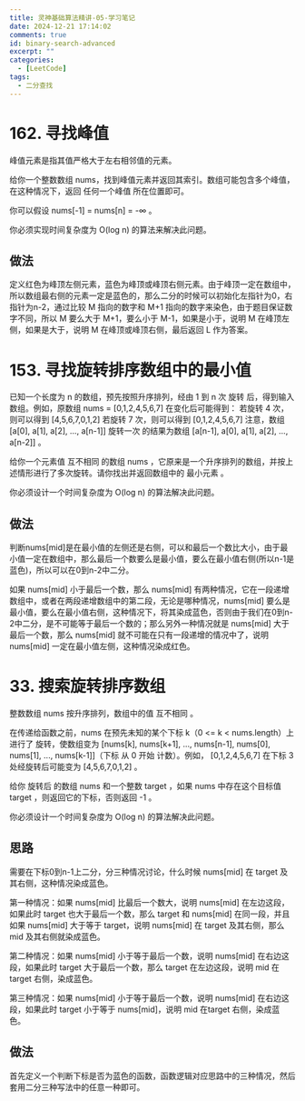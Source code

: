 ```yaml
---
title: 灵神基础算法精讲-05-学习笔记
date: 2024-12-21 17:14:02
comments: true
id: binary-search-advanced
excerpt: ""
categories:
  - [LeetCode]
tags:
  - 二分查找
---
```


# 162. 寻找峰值

峰值元素是指其值严格大于左右相邻值的元素。

给你一个整数数组 nums，找到峰值元素并返回其索引。数组可能包含多个峰值，在这种情况下，返回 任何一个峰值 所在位置即可。

你可以假设 nums[-1] = nums[n] = -∞ 。

你必须实现时间复杂度为 O(log n) 的算法来解决此问题。

## 做法

定义红色为峰顶左侧元素，蓝色为峰顶或峰顶右侧元素。由于峰顶一定在数组中，所以数组最右侧的元素一定是蓝色的，那么二分的时候可以初始化左指针为0，右指针为n-2，通过比较 M 指向的数字和 M+1 指向的数字来染色，由于题目保证数字不同，所以 M 要么大于 M+1，要么小于 M-1，如果是小于，说明 M 在峰顶左侧，如果是大于，说明 M 在峰顶或峰顶右侧，最后返回 L 作为答案。

# 153. 寻找旋转排序数组中的最小值

已知一个长度为 n 的数组，预先按照升序排列，经由 1 到 n 次 旋转 后，得到输入数组。例如，原数组 nums = [0,1,2,4,5,6,7] 在变化后可能得到：
若旋转 4 次，则可以得到 [4,5,6,7,0,1,2]
若旋转 7 次，则可以得到 [0,1,2,4,5,6,7]
注意，数组 [a[0], a[1], a[2], ..., a[n-1]] 旋转一次 的结果为数组 [a[n-1], a[0], a[1], a[2], ..., a[n-2]] 。

给你一个元素值 互不相同 的数组 nums ，它原来是一个升序排列的数组，并按上述情形进行了多次旋转。请你找出并返回数组中的 最小元素 。

你必须设计一个时间复杂度为 O(log n) 的算法解决此问题。

## 做法

判断nums[mid]是在最小值的左侧还是右侧，可以和最后一个数比大小，由于最小值一定在数组中，那么最后一个数要么是最小值，要么在最小值右侧(所以n-1是蓝色)，所以可以在0到n-2中二分。

如果 nums[mid] 小于最后一个数，那么 nums[mid] 有两种情况，它在一段递增数组中，或者在两段递增数组中的第二段，无论是哪种情况，nums[mid] 要么是最小值，要么在最小值右侧，这种情况下，将其染成蓝色，否则由于我们在0到n-2中二分，是不可能等于最后一个数的；那么另外一种情况就是 nums[mid] 大于最后一个数，那么 nums[mid] 就不可能在只有一段递增的情况中了，说明 nums[mid] 一定在最小值左侧，这种情况染成红色。

# 33. 搜索旋转排序数组

整数数组 nums 按升序排列，数组中的值 互不相同 。

在传递给函数之前，nums 在预先未知的某个下标 k（0 <= k < nums.length）上进行了 旋转，使数组变为 [nums[k], nums[k+1], ..., nums[n-1], nums[0], nums[1], ..., nums[k-1]]（下标 从 0 开始 计数）。例如， [0,1,2,4,5,6,7] 在下标 3 处经旋转后可能变为 [4,5,6,7,0,1,2] 。

给你 旋转后 的数组 nums 和一个整数 target ，如果 nums 中存在这个目标值 target ，则返回它的下标，否则返回 -1 。

你必须设计一个时间复杂度为 O(log n) 的算法解决此问题。

## 思路

需要在下标0到n-1上二分，分三种情况讨论，什么时候 nums[mid] 在 target 及其右侧，这种情况染成蓝色。

第一种情况：如果 nums[mid] 比最后一个数大，说明 nums[mid] 在左边这段，如果此时 target 也大于最后一个数，那么 target 和 nums[mid] 在同一段，并且如果 nums[mid] 大于等于 target，说明 nums[mid] 在 target 及其右侧，那么 mid 及其右侧就染成蓝色。

第二种情况：如果 nums[mid] 小于等于最后一个数，说明 nums[mid] 在右边这段，如果此时 target 大于最后一个数，那么 target 在左边这段，说明 mid 在target 右侧，染成蓝色。

第三种情况：如果 nums[mid] 小于等于最后一个数，说明 nums[mid] 在右边这段，如果此时 target 小于等于 nums[mid]，说明 mid 在target 右侧，染成蓝色。

## 做法

首先定义一个判断下标是否为蓝色的函数，函数逻辑对应思路中的三种情况，然后套用二分三种写法中的任意一种即可。


